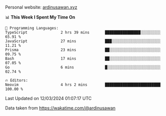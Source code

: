 Personal website: [ardinusawan.xyz](https://ardinusawan.xyz)

<!--START_SECTION:waka-->
📊 **This Week I Spent My Time On** 

```text
💬 Programming Languages: 
TypeScript               2 hrs 39 mins       ████████████████░░░░░░░░░   65.91 % 
JavaScript               27 mins             ███░░░░░░░░░░░░░░░░░░░░░░   11.21 % 
Prisma                   23 mins             ██░░░░░░░░░░░░░░░░░░░░░░░   09.75 % 
Bash                     17 mins             ██░░░░░░░░░░░░░░░░░░░░░░░   07.05 % 
Go                       6 mins              █░░░░░░░░░░░░░░░░░░░░░░░░   02.74 % 

🔥 Editors: 
Neovim                   4 hrs 2 mins        █████████████████████████   100.00 % 
```


 Last Updated on 12/03/2024 01:07:17 UTC
<!--END_SECTION:waka-->
Data taken from https://wakatime.com/@ardinusawan
